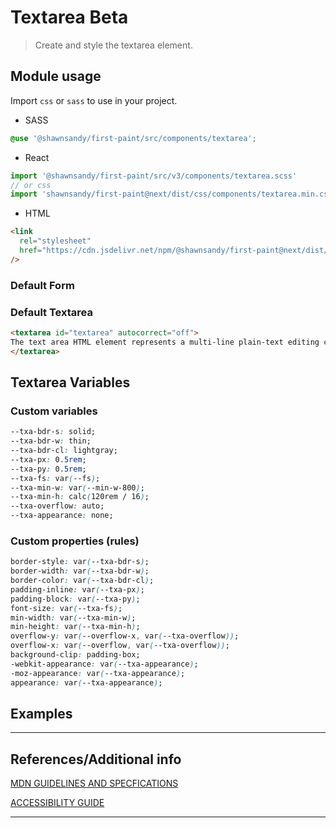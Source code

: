 # Textarea <span role="note" style="--note: var(--beta)">Beta</span>

> Create and style the textarea element.

## Module usage

Import `css` or `sass` to use in your project.

- SASS

```scss
@use '@shawnsandy/first-paint/src/components/textarea';
```

- React

```jsx
import '@shawnsandy/first-paint/src/v3/components/textarea.scss'
// or css
import 'shawnsandy/first-paint@next/dist/css/components/textarea.min.css'
```

- HTML

```html
<link
  rel="stylesheet"
  href="https://cdn.jsdelivr.net/npm/@shawnsandy/first-paint@next/dist/css/components/textarea.min.css"
/>
```

### Default Form

### Default Textarea

```html preview
<textarea id="textarea" autocorrect="off">
The text area HTML element represents a multi-line plain-text editing control, useful when you want to allow users to enter a sizeable amount of free-form text, for example a comment on a review or feedback form.
</textarea>
```

## Textarea Variables

### Custom variables

```css
--txa-bdr-s: solid;
--txa-bdr-w: thin;
--txa-bdr-cl: lightgray;
--txa-px: 0.5rem;
--txa-py: 0.5rem;
--txa-fs: var(--fs);
--txa-min-w: var(--min-w-800);
--txa-min-h: calc(120rem / 16);
--txa-overflow: auto;
--txa-appearance: none;
```

### Custom properties (rules)

```css
border-style: var(--txa-bdr-s);
border-width: var(--txa-bdr-w);
border-color: var(--txa-bdr-cl);
padding-inline: var(--txa-px);
padding-block: var(--txa-py);
font-size: var(--txa-fs);
min-width: var(--txa-min-w);
min-height: var(--txa-min-h);
overflow-y: var(--overflow-x, var(--txa-overflow));
overflow-x: var(--overflow, var(--txa-overflow));
background-clip: padding-box;
-webkit-appearance: var(--txa-appearance);
-moz-appearance: var(--txa-appearance);
appearance: var(--txa-appearance);
```

## Examples

---

## References/Additional info

[MDN GUIDELINES AND SPECFICATIONS](https://developer.mozilla.org/en-US/docs/Web/HTML/Element/textarea ':target="_blank"')

[ACCESSIBILITY GUIDE]()

---
